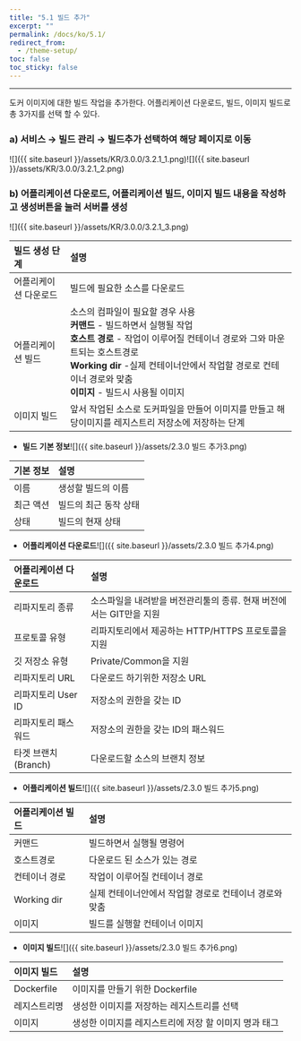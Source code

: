 ```yaml
---
title: "5.1 빌드 추가"
excerpt: ""
permalink: /docs/ko/5.1/
redirect_from:
  - /theme-setup/
toc: false
toc_sticky: false
---
```


---
도커 이미지에 대한 빌드 작업을 추가한다. 어플리케이션 다운로드, 빌드, 이미지 빌드로 총 3가지를 선택 할 수 있다.

### a\) 서비스 → 빌드 관리 → 빌드추가 선택하여 해당 페이지로 이동
![]({{ site.baseurl }}/assets/KR/3.0.0/3.2.1_1.png)![]({{ site.baseurl }}/assets/KR/3.0.0/3.2.1_2.png)

### b\) 어플리케이션 다운로드, 어플리케이션 빌드, 이미지 빌드 내용을 작성하고 생성버튼을 눌러 서버를 생성
![]({{ site.baseurl }}/assets/KR/3.0.0/3.2.1_3.png)

| **빌드 생성 단계** | **설명** |
| :--- | :--- |
| 어플리케이션 다운로드 | 빌드에 필요한 소스를 다운로드 |
| 어플리케이션 빌드 | 소스의 컴파일이 필요할 경우 사용<br/>**커맨드** - 빌드하면서 실행될 작업<br/>**호스트 경로** - 작업이 이루어질 컨테이너 경로와 그와 마운트되는 호스트경로<br/>**Working dir** -실제 컨테이너안에서 작업할 경로로 컨테이너 경로와 맞춤<br/>**이미지** - 빌드시 사용될 이미지 |
| 이미지 빌드 | 앞서 작업된 소스로 도커파일을 만들어 이미지를 만들고 해당이미지를 레지스트리 저장소에 저장하는 단계 |

* **빌드** **기본 정보**![]({{ site.baseurl }}/assets/2.3.0 빌드 추가3.png)

| **기본 정보** | **설명** |
| :--- | :--- |
| 이름 | 생성할 빌드의 이름 |
| 최근 액션 | 빌드의 최근 동작 상태 |
| 상태 | 빌드의 현재 상태 |

* **어플리케이션 다운로드**![]({{ site.baseurl }}/assets/2.3.0 빌드 추가4.png)

| **어플리케이션 다운로드** | **설명** |
| :--- | :--- |
| 리파지토리 종류 | 소스파일을 내려받을 버전관리툴의 종류. 현재 버전에서는 GIT만을 지원 |
| 프로토콜 유형 | 리파지토리에서 제공하는 HTTP/HTTPS 프로토콜을 지원 |
| 깃 저장소 유형 | Private/Common을 지원 |
| 리파지토리 URL | 다운로드 하기위한 저장소 URL |
| 리파지토리 User ID | 저장소의 권한을 갖는 ID |
| 리파지토리 패스워드 | 저장소의 권한을 갖는 ID의 패스워드 |
| 타겟 브랜치(Branch) | 다운로드할 소스의 브랜치 정보 |

* **어플리케이션 빌드**![]({{ site.baseurl }}/assets/2.3.0 빌드 추가5.png)

| **어플리케이션 빌드** | **설명** |
| :--- | :--- |
| 커맨드 | 빌드하면서 실행될 명령어 |
| 호스트경로 | 다운로드 된 소스가 있는 경로 |
| 컨테이너 경로 | 작업이 이루어질 컨테이너 경로 |
| Working dir | 실제 컨테이너안에서 작업할 경로로 컨테이너 경로와 맞춤 |
| 이미지 | 빌드를 실행할 컨테이너 이미지 |

* **이미지 빌드**![]({{ site.baseurl }}/assets/2.3.0 빌드 추가6.png)

| **이미지 빌드** | 설명 |
| :--- | :--- |
| Dockerfile | 이미지를 만들기 위한 Dockerfile |
| 레지스트리명 | 생성한 이미지를 저장하는 레지스트리를 선택 |
| 이미지 | 생성한 이미지를 레지스트리에 저장 할 이미지 명과 태그 |
